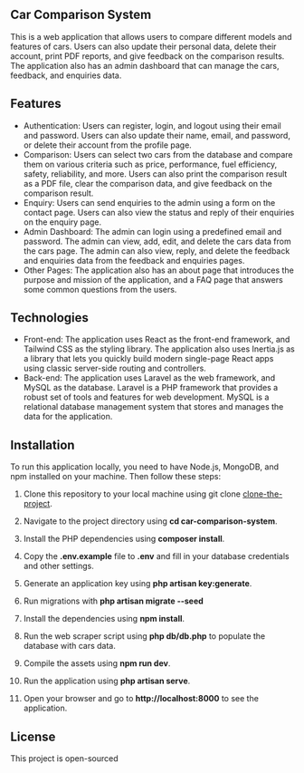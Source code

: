 ## Car Comparison System

This is a web application that allows users to compare different models and features of cars. Users can also update their personal data, delete their account, print PDF reports, and give feedback on the comparison results. The application also has an admin dashboard that can manage the cars, feedback, and enquiries data.

## Features

- Authentication: Users can register, login, and logout using their email and password. Users can also update their name, email, and password, or delete their account from the profile page.
- Comparison: Users can select two cars from the database and compare them on various criteria such as price, performance, fuel efficiency, safety, reliability, and more. Users can also print the comparison result as a PDF file, clear the comparison data, and give feedback on the comparison result.
- Enquiry: Users can send enquiries to the admin using a form on the contact page. Users can also view the status and reply of their enquiries on the enquiry page.
- Admin Dashboard: The admin can login using a predefined email and password. The admin can view, add, edit, and delete the cars data from the cars page. The admin can also view, reply, and delete the feedback and enquiries data from the feedback and enquiries pages.
- Other Pages: The application also has an about page that introduces the purpose and mission of the application, and a FAQ page that answers some common questions from the users.

## Technologies

- Front-end: The application uses React as the front-end framework, and Tailwind CSS as the styling library. The application also uses Inertia.js as a library that lets you quickly build modern single-page React apps using classic server-side routing and controllers.
- Back-end: The application uses Laravel as the web framework, and MySQL as the database. Laravel is a PHP framework that provides a robust set of tools and features for web development. MySQL is a relational database management system that stores and manages the data for the application.

## Installation

To run this application locally, you need to have Node.js, MongoDB, and npm installed on your machine. Then follow these steps:

1. Clone this repository to your local machine using git clone [clone-the-project](https://github.com/yourusername/car-comparison-system.git).

2. Navigate to the project directory using **cd car-comparison-system**.

3. Install the PHP dependencies using **composer install**.

4. Copy the **.env.example** file to **.env** and fill in your database credentials and other settings.

5. Generate an application key using **php artisan key:generate**.

6. Run migrations with **php artisan migrate --seed**

7. Install the dependencies using **npm install**.

8. Run the web scraper script using **php db/db.php** to populate the database with cars data.

9. Compile the assets using **npm run dev**.

10. Run the application using **php artisan serve**.

11. Open your browser and go to **http://localhost:8000** to see the application.

## License

This project is open-sourced
